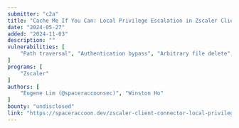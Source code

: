 ```yaml
---
submitter: "c2a"
title: "Cache Me If You Can: Local Privilege Escalation in Zscaler Client Connector (CVE-2023-41973)"
date: "2024-05-27"
added: "2024-11-03"
description: ""
vulnerabilities: [
    "Path traversal", "Authentication bypass", "Arbitrary file delete", "DLL Hijacking", "Local Privilege Escalation", "Windows"
]
programs: [
    "Zscaler"
]
authors: [
    "Eugene Lim (@spaceraccoonsec)", "Winston Ho"
]
bounty: "undisclosed"
link: "https://spaceraccoon.dev/zscaler-client-connector-local-privilege-escalation/"
---
```




